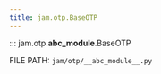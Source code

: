 ```yaml
---
title: jam.otp.BaseOTP
---
```


::: jam.otp.__abc_module__.BaseOTP

FILE PATH: `jam/otp/__abc_module__.py`
